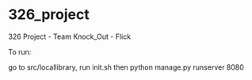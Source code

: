 # 326_project
326 Project - Team Knock_Out - Flick

To run:

go to src/locallibrary, run init.sh then python manage.py runserver 8080
